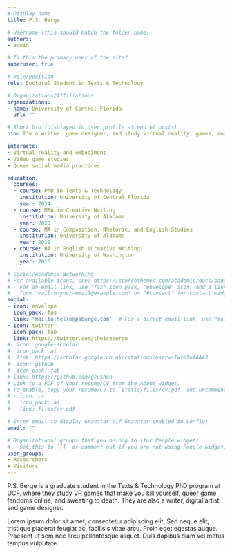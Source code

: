 ```yaml
---
# Display name
title: P.S. Berge

# Username (this should match the folder name)
authors:
- admin

# Is this the primary user of the site?
superuser: true

# Role/position
role: Doctoral Student in Texts & Technology

# Organizations/Affiliations
organizations:
- name: University of Central Florida
  url: ""

# Short bio (displayed in user profile at end of posts)
bio: I'm a writer, game designer, and study virtual reality, games, and social media.

interests:
- Virtual reality and embodiment
- Video game studies
- Queer social media practices

education:
  courses:
  - course: PhD in Texts & Technology
    institution: University of Central Florida
    year: 2024 
  - course: MFA in Creative Writing
    institution: University of Alabama
    year: 2020
  - course: MA in Composition, Rhetoric, and English Studies
    institution: University of Alabama
    year: 2019
  - course: BA in English (Creative Writing)
    institution: University of Washington
    year: 2016

# Social/Academic Networking
# For available icons, see: https://sourcethemes.com/academic/docs/page-builder/#icons
#   For an email link, use "fas" icon pack, "envelope" icon, and a link in the
#   form "mailto:your-email@example.com" or "#contact" for contact widget.
social:
- icon: envelope
  icon_pack: fas
  link: 'mailto:hello@psberge.com'  # For a direct email link, use "mailto:test@example.org".
- icon: twitter
  icon_pack: fab
  link: https://twitter.com/theiceberge
#- icon: google-scholar
#  icon_pack: ai
#  link: https://scholar.google.co.uk/citations?user=sIwtMXoAAAAJ
#- icon: github
#  icon_pack: fab
# link: https://github.com/gcushen
# Link to a PDF of your resume/CV from the About widget.
# To enable, copy your resume/CV to `static/files/cv.pdf` and uncomment the lines below.
# - icon: cv
#   icon_pack: ai
#   link: files/cv.pdf

# Enter email to display Gravatar (if Gravatar enabled in Config)
email: ""

# Organizational groups that you belong to (for People widget)
#   Set this to `[]` or comment out if you are not using People widget.
user_groups:
- Researchers
- Visitors
---
```


P.S. Berge is a graduate student in the Texts & Technology PhD program at UCF, where they study VR games that make you kill yourself, queer game fandoms online, and sweating to death. They are also a writer, digital artist, and game designer.

Lorem ipsum dolor sit amet, consectetur adipiscing elit. Sed neque elit, tristique placerat feugiat ac, facilisis vitae arcu. Proin eget egestas augue. Praesent ut sem nec arcu pellentesque aliquet. Duis dapibus diam vel metus tempus vulputate.
